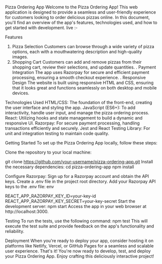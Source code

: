 Pizza Ordering App 
Welcome to the Pizza Ordering App! This web application is designed to provide a seamless and user-friendly experience for customers looking to order delicious pizzas online. In this document, you'll find an overview of the app's features, technologies used, and how to get started with development.
live :-

Features
1. Pizza Selection
Customers can browse through a wide variety of pizza options, each with a mouthwatering description and high-quality images.
2. Shopping Cart
Customers can add and remove pizzas from their shopping cart, review their selections, and update quantities.
. Payment Integration
The app uses Razorpay for secure and efficient payment processing, ensuring a smooth checkout experience.
. Responsive Design
The website is built using responsive HTML and CSS, ensuring that it looks great and functions seamlessly on both desktop and mobile devices.

Technologies Used
HTML/CSS: The foundation of the front-end, creating the user interface and styling the app.
JavaScript (ES6+): To add interactivity, handle user input, and manage the pizza ordering process.
React: Utilizing hooks and state management to build a dynamic and responsive UI.
Razorpay: For secure payment processing, handling transactions efficiently and securely.
Jest and React Testing Library: For unit and integration testing to maintain code quality.

Getting Started
To set up the Pizza Ordering App locally, follow these steps:

Clone the repository to your local machine:

git clone https://github.com/your-username/pizza-ordering-app.git
Install the necessary dependencies:
cd pizza-ordering-app
npm install

Configure Razorpay:
Sign up for a Razorpay account and obtain the API keys.
Create a .env file in the project root directory.
Add your Razorpay API keys to the .env file:
env

REACT_APP_RAZORPAY_KEY_ID=your-key-id
REACT_APP_RAZORPAY_KEY_SECRET=your-key-secret
Start the development server:
npm start
Access the app in your web browser at http://localhost:3000.

Testing
To run the tests, use the following command:
npm test
This will execute the test suite and provide feedback on the app's functionality and reliability.

Deployment
When you're ready to deploy your app, consider hosting it on platforms like Netlify, Vercel, or GitHub Pages for a seamless and scalable user experience.
That's it! You're now ready to develop, test, and deploy your Pizza Ordering App. Enjoy crafting this deliciously interactive project!




